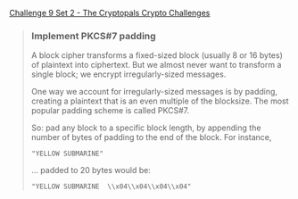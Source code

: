 [Challenge 9 Set 2 - The Cryptopals Crypto Challenges](https://cryptopals.com/sets/2/challenges/9)

> ### Implement PKCS#7 padding
>
> A block cipher transforms a fixed-sized block (usually 8 or 16 bytes) of plaintext into ciphertext. But we almost never want to transform a single block; we encrypt irregularly-sized messages.
>
> One way we account for irregularly-sized messages is by padding, creating a plaintext that is an even multiple of the blocksize. The most popular padding scheme is called PKCS#7.
>
> So: pad any block to a specific block length, by appending the number of bytes of padding to the end of the block. For instance,
>
>     "YELLOW SUBMARINE"
>
> ... padded to 20 bytes would be:
>
>     "YELLOW SUBMARINE  \\x04\\x04\\x04\\x04"